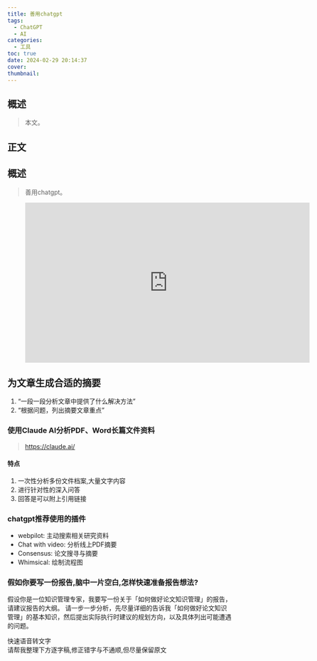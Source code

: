 ```yaml
---
title: 善用chatgpt
tags:
  - ChatGPT
  - AI
categories:
  - 工具
toc: true
date: 2024-02-29 20:14:37
cover:
thumbnail:
---
```


## 概述

> 本文。

<!--more-->

## 正文


## 概述

> 善用chatgpt。 

<!--more-->

<figure width="1097"  height="617" class="image is-16by9">
  <iframe class="has-ratio" width="640" height="360" src="https://www.youtube.com/embed/iBWJ5rJ_a6I" frameborder="0" allowfullscreen></iframe>
</figure>  

## 为文章生成合适的摘要   
1. “一段一段分析文章中提供了什么解决方法”
2. “根据问题，列出摘要文章重点”

### 使用Claude AI分析PDF、Word长篇文件资料  
>https://claude.ai/
#### 特点  
1. 一次性分析多份文件档案,大量文字内容  
2. 进行针对性的深入问答  
3. 回答是可以附上引用链接  

### chatgpt推荐使用的插件  
- webpilot: 主动搜索相关研究资料
- Chat with video: 分析线上PDF摘要  
- Consensus: 论文搜寻与摘要
- Whimsical: 绘制流程图  

### 假如你要写一份报告,脑中一片空白,怎样快速准备报告想法?

假设你是一位知识管理专家，我要写一份关于「如何做好论文知识管理」的报告，请建议报告的大纲。 请一步一步分析，先尽量详细的告诉我「如何做好论文知识管理」的基本知识，然后提出实际执行时建议的规划方向，以及具体列出可能遭遇的问题。

快速语音转文字  
请帮我整理下方逐字稿,修正错字与不通顺,但尽量保留原文